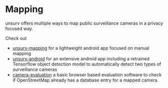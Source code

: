 # Mapping

unsurv offers multiple ways to map public surveillance cameras in a privacy focused way.

Check out

- [unsurv-mapping](https://github.com/unsurv/unsurv-mapping) for a lightweight android app focused on manual mapping
- [unsurv-android](https://github.com/unsurv/unsurv-android) for an extensive android app including a retrained Tensorflow object detection model to automatically detect two types of surveillance cameras
- [camera-evaluation](https://github.com/unsurv/camera-evaluation) a basic browser based evaluation software to check if OpenStreetMap already has a database entry for a mapped camera.
